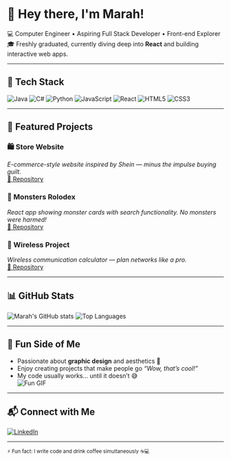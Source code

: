 # 👋 Hey there, I'm Marah!

💻 Computer Engineer • Aspiring Full Stack Developer • Front-end Explorer  
🎓 Freshly graduated, currently diving deep into **React** and building interactive web apps.  

---

## 🚀 Tech Stack
![Java](https://img.shields.io/badge/Java-007396?style=for-the-badge&logo=java&logoColor=white)
![C#](https://img.shields.io/badge/C%23-239120?style=for-the-badge&logo=c-sharp&logoColor=white)
![Python](https://img.shields.io/badge/Python-3776AB?style=for-the-badge&logo=python&logoColor=white)
![JavaScript](https://img.shields.io/badge/JavaScript-F7DF1E?style=for-the-badge&logo=javascript&logoColor=black)
![React](https://img.shields.io/badge/React-61DAFB?style=for-the-badge&logo=react&logoColor=black)
![HTML5](https://img.shields.io/badge/HTML5-E34F26?style=for-the-badge&logo=html5&logoColor=white)
![CSS3](https://img.shields.io/badge/CSS3-1572B6?style=for-the-badge&logo=css3&logoColor=white)

---
## 📂 Featured Projects

### 🛍 Store Website  
*E-commerce-style website inspired by Shein — minus the impulse buying guilt.*  
[🔗 Repository](https://github.com/Marah31/PradaClothingWebsite)

### 👾 Monsters Rolodex  
*React app showing monster cards with search functionality. No monsters were harmed!*  
[🔗 Repository](https://github.com/Marah31/MonstersRolodex)

### 📡 Wireless Project  
*Wireless communication calculator — plan networks like a pro.*  
[🔗 Repository](https://github.com/Marah31/wireless-project)


---

## 📊 GitHub Stats
![Marah's GitHub stats](https://github-readme-stats.vercel.app/api?username=marah31&show_icons=true&theme=tokyonight)
![Top Languages](https://github-readme-stats.vercel.app/api/top-langs/?username=marah31&layout=compact&theme=tokyonight)

---

## 🎨 Fun Side of Me
- Passionate about **graphic design** and aesthetics 🎨  
- Enjoy creating projects that make people go *“Wow, that’s cool!”*  
- My code usually works… until it doesn’t 😅  
![Fun GIF](https://media.giphy.com/media/l0MYt5jPR6QX5pnqM/giphy.gif)

---

## 📬 Connect with Me
[![LinkedIn](https://img.shields.io/badge/LinkedIn-0077B5?style=for-the-badge&logo=linkedin&logoColor=white)](https://www.linkedin.com/in/marahdarnaser/)

---

<sub>⚡ Fun fact: I write code and drink coffee simultaneously ☕💻</sub>
